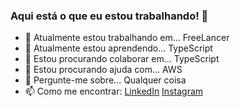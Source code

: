 ### Aqui está o que eu estou trabalhando! 👋

- 🔭 Atualmente estou trabalhando em... FreeLancer
- 🌱 Atualmente estou aprendendo... TypeScript
- 👯 Estou procurando colaborar em... TypeScript
- 🤔 Estou procurando ajuda com... AWS
- 💬 Pergunte-me sobre... Qualquer coisa
- 📫 Como me encontrar: [LinkedIn](https://www.linkedin.com/in/wallacefrota) [Instagram](https://instagram.com/frota.dev)
